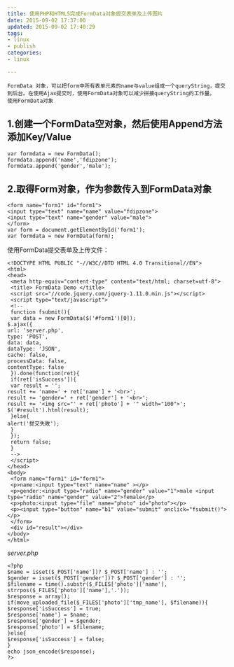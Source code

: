 ```yaml
---
title: 使用PHP和HTML5完成FormData对象提交表单及上传图片
date: 2015-09-02 17:37:00
updated: 2015-09-02 17:40:29
tags: 
- linux
- publish
categories: 
- linux

---
```

    FormData 对象，可以把form中所有表单元素的name与value组成一个queryString，提交到后台。在使用Ajax提交时，使用FormData对象可以减少拼接queryString的工作量。
    使用FormData对象

## 1.创建一个FormData空对象，然后使用Append方法添加Key/Value

    var formdata = new FormData();
    formdata.append('name','fdipzone');
    formdata.append('gender','male');

## 2.取得Form对象，作为参数传入到FormData对象

    <form name="form1" id="form1">
    <input type="text" name="name" value="fdipzone">
    <input type="text" name="gender" value="male">
    </form>
    var form = document.getElementById('form1');
    var formdata = new FormData(form);


<!--more-->


使用FormData提交表单及上传文件：

    <!DOCTYPE HTML PUBLIC "-//W3C//DTD HTML 4.0 Transitional//EN">
    <html>
    <head>
     <meta http-equiv="content-type" content="text/html; charset=utf-8">
     <title> FormData Demo </title>
     <script src="//code.jquery.com/jquery-1.11.0.min.js"></script>
     <script type="text/javascript">
     <!--
     function fsubmit(){
     var data = new FormData($('#form1')[0]);
    $.ajax({
    url: 'server.php',
    type: 'POST',
    data: data,
    dataType: 'JSON',
    cache: false,
    processData: false,
    contentType: false
     }).done(function(ret){
     if(ret['isSuccess']){
     var result = '';
    result += 'name=' + ret['name'] + '<br>';
    result += 'gender=' + ret['gender'] + '<br>';
    result += '<img src="' + ret['photo'] + '" width="100">';
    $('#result').html(result);
     }else{
    alert('提交失敗');
     }
     });
     return false;
     }
     -->
     </script>
    </head>
    <body>
     <form name="form1" id="form1">
     <p>name:<input type="text" name="name" ></p>
     <p>gender:<input type="radio" name="gender" value="1">male <input type="radio" name="gender" value="2">female</p>
     <p>photo:<input type="file" name="photo" id="photo"></p>
     <p><input type="button" name="b1" value="submit" onclick="fsubmit()"></p>
     </form>
     <div id="result"></div>
    </body>
    </html>

*server.php*

    <?php
    $name = isset($_POST['name'])? $_POST['name'] : '';
    $gender = isset($_POST['gender'])? $_POST['gender'] : '';
    $filename = time().substr($_FILES['photo']['name'], strrpos($_FILES['photo']['name'],'.'));
    $response = array();
    if(move_uploaded_file($_FILES['photo']['tmp_name'], $filename)){
    $response['isSuccess'] = true;
    $response['name'] = $name;
    $response['gender'] = $gender;
    $response['photo'] = $filename;
    }else{
    $response['isSuccess'] = false;
    }
    echo json_encode($response);
    ?>

